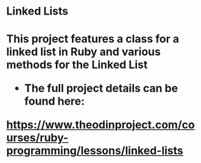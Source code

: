<h1>Linked Lists<h1>

This project features a class for a linked list in Ruby and various methods for the Linked List

- The full project details can be found here:

https://www.theodinproject.com/courses/ruby-programming/lessons/linked-lists